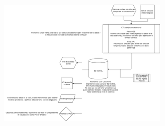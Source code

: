 



![Diagrama de arquitectura de la pregunta 2](https://github.com/albxr/calidad_aire_2018/blob/main/diagrama.png)
